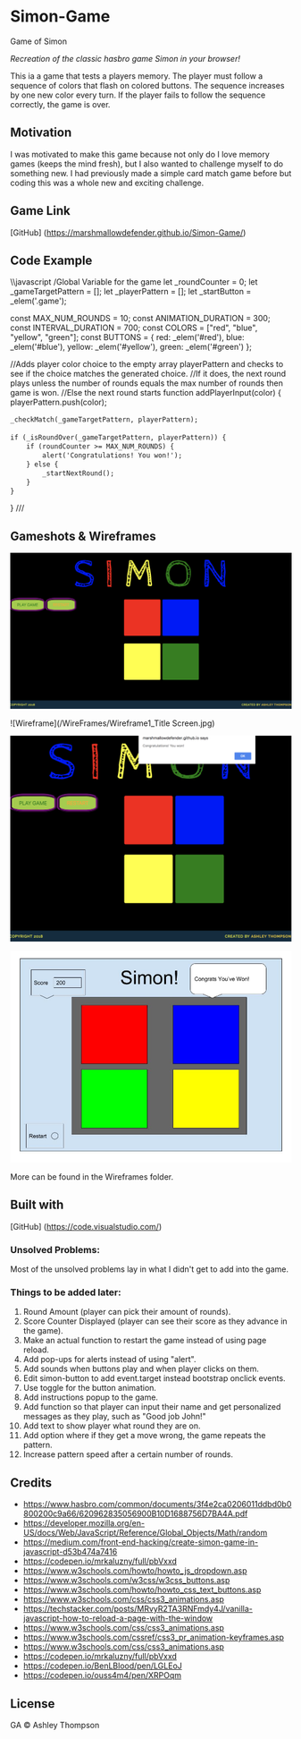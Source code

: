# Simon-Game
Game of Simon

_Recreation of the classic hasbro game *Simon* in your browser!_

This ia a game that tests a players memory. The player must follow a sequence of colors that flash on colored buttons. The sequence increases by one new color every turn. If the player fails to follow the sequence correctly, the game is over. 

## Motivation

I was motivated to make this game because not only do I love memory games (keeps the mind fresh), but I also wanted to challenge myself to do something new. I had previously made a simple card match game before but coding this was a whole new and exciting challenge.


## Game Link

[GitHub] (https://marshmallowdefender.github.io/Simon-Game/)


## Code Example
\\\javascript
/Global Variable for the game
let _roundCounter = 0;
let _gameTargetPattern = [];
let _playerPattern = [];
let _startButton = _elem('.game');

const MAX_NUM_ROUNDS = 10;
const ANIMATION_DURATION = 300;
const INTERVAL_DURATION = 700;
const COLORS = ["red", "blue", "yellow", "green"];
const BUTTONS = {
    red: _elem('#red'),
    blue: _elem('#blue'),
    yellow: _elem('#yellow'),
    green: _elem('#green')
};

//Adds player color choice to the empty array playerPattern and checks to see if the choice matches the generated choice.
//If it does, the next round plays unless the number of rounds equals the max number of rounds then game is won.
//Else the next round starts
function addPlayerInput(color) {
    playerPattern.push(color);

    _checkMatch(_gameTargetPattern, playerPattern);

    if (_isRoundOver(_gameTargetPattern, playerPattern)) {
        if (roundCounter >= MAX_NUM_ROUNDS) {
            alert('Congratulations! You won!');
        } else {
            _startNextRound();
        }
    }
}
///



## Gameshots & Wireframes

![Wireframe](/WireFrames/SimonGame.png)

![Wireframe](/WireFrames/Wireframe1_Title Screen.jpg)

![Wireframe](/WireFrames/GameWonPop-up.png)

![Wireframe](/WireFrames/Wireframe3_GameWin.jpg)

More can be found in the Wireframes folder.


## Built with

[GitHub] (https://code.visualstudio.com/)


### Unsolved Problems:

Most of the unsolved problems lay in what I didn't get to add into the game. 

### Things to be added later:
1. Round Amount (player can pick their amount of rounds).
1. Score Counter Displayed (player can see their score as they advance in the game).
1. Make an actual function to restart the game instead of using page reload.
1. Add pop-ups for alerts instead of using "alert".
1. Add sounds when buttons play and when player clicks on them.
1. Edit simon-button to add event.target instead bootstrap onclick events.
1. Use toggle for the button animation.
1. Add instructions popup to the game.
1. Add function so that player can input their name and get personalized messages as they play, such as "Good job John!"
1. Add text to show player what round they are on.
1. Add option where if they get a move wrong, the game repeats the pattern.
1. Increase pattern speed after a certain number of rounds.


## Credits

* https://www.hasbro.com/common/documents/3f4e2ca0206011ddbd0b0800200c9a66/620962835056900B10D1688756D7BA4A.pdf
* https://developer.mozilla.org/en-US/docs/Web/JavaScript/Reference/Global_Objects/Math/random
* https://medium.com/front-end-hacking/create-simon-game-in-javascript-d53b474a7416
* https://codepen.io/mrkaluzny/full/pbVxxd
* https://www.w3schools.com/howto/howto_js_dropdown.asp
* https://www.w3schools.com/w3css/w3css_buttons.asp
* https://www.w3schools.com/howto/howto_css_text_buttons.asp
* https://www.w3schools.com/css/css3_animations.asp
* https://techstacker.com/posts/MRvyR2TA3RNFmdy4J/vanilla-javascript-how-to-reload-a-page-with-the-window
* https://www.w3schools.com/css/css3_animations.asp
* https://www.w3schools.com/cssref/css3_pr_animation-keyframes.asp
* https://www.w3schools.com/css/css3_animations.asp
* https://codepen.io/mrkaluzny/full/pbVxxd
* https://codepen.io/BenLBlood/pen/LGLEoJ
* https://codepen.io/ouss4m4/pen/XRPOqm


## License

GA © Ashley Thompson
